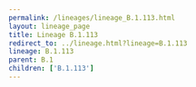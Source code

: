 ```yaml
---
permalink: /lineages/lineage_B.1.113.html
layout: lineage_page
title: Lineage B.1.113
redirect_to: ../lineage.html?lineage=B.1.113
lineage: B.1.113
parent: B.1
children: ['B.1.113']
---
```


